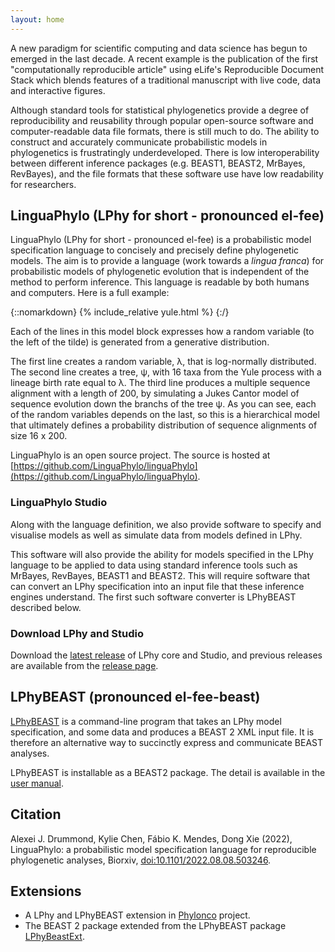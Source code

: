 ```yaml
---
layout: home
---
```


A new paradigm for scientific computing and data science has begun to emerged in the last decade. A recent example is the publication of the first "computationally reproducible article" using eLife's Reproducible Document Stack which blends features of a traditional manuscript with live code, data and interactive figures.

Although standard tools for statistical phylogenetics provide a degree of reproducibility and reusability through popular open-source software and computer-readable data file formats, there is still much to do. The ability to construct and accurately communicate probabilistic models in phylogenetics is frustratingly underdeveloped. There is low interoperability between different inference packages (e.g. BEAST1, BEAST2, MrBayes, RevBayes), and the file formats that these software use have low readability for researchers.

## LinguaPhylo (LPhy for short - pronounced el-fee)

LinguaPhylo (LPhy for short - pronounced el-fee) is a probabilistic model specification language to concisely and precisely define phylogenetic models.
The aim is to provide a language (work towards a _lingua franca_) for probabilistic models of phylogenetic evolution that is independent of the method to perform inference.
This language is readable by both humans and computers. Here is a full example:

{::nomarkdown}
{% include_relative yule.html %}
{:/}

Each of the lines in this model block expresses how a random variable (to the left of the tilde) is generated from a generative distribution.

The first line creates a random variable, λ, that is log-normally distributed.
The second line creates a tree, ψ, with 16 taxa from the Yule process with a lineage birth rate equal to λ.
The third line produces a multiple sequence alignment with a length of 200, by simulating a Jukes Cantor model of sequence evolution down the branchs of the tree ψ.
As you can see, each of the random variables depends on the last, so this is a hierarchical model that ultimately defines a probability distribution of sequence alignments of size 16 x 200.

LinguaPhylo is an open source project. 
The source is hosted at [https://github.com/LinguaPhylo/linguaPhylo](https://github.com/LinguaPhylo/linguaPhylo).

### LinguaPhylo Studio

Along with the language definition, we also provide software to specify and visualise models as well as simulate data from models defined in LPhy.

This software will also provide the ability for models specified in the LPhy language to be applied to data using standard inference tools such as MrBayes, RevBayes, BEAST1 and BEAST2.
This will require software that can convert an LPhy specification into an input file that these inference engines understand.
The first such software converter is LPhyBEAST described below.

### Download LPhy and Studio

Download the [latest release](https://github.com/LinguaPhylo/linguaPhylo/releases/latest) of LPhy core and Studio, and previous releases are available from the [release page](https://github.com/LinguaPhylo/linguaPhylo/releases). 

## LPhyBEAST (pronounced el-fee-beast)

[LPhyBEAST](https://github.com/LinguaPhylo/LPhyBeast) is a command-line program that takes an LPhy model specification, and some data and produces a BEAST 2 XML input file.
It is therefore an alternative way to succinctly express and communicate BEAST analyses.

LPhyBEAST is installable as a BEAST2 package. 
The detail is available in the [user manual](https://linguaphylo.github.io/setup/#lphybeast-installation).

## Citation

Alexei J. Drummond, Kylie Chen, Fábio K. Mendes, Dong Xie (2022),
LinguaPhylo: a probabilistic model specification language for reproducible phylogenetic analyses,
Biorxiv, [doi:10.1101/2022.08.08.503246](https://doi.org/10.1101/2022.08.08.503246).

## Extensions

- A LPhy and LPhyBEAST extension in [Phylonco](https://github.com/bioDS/beast-phylonco) project.
- The BEAST 2 package extended from the LPhyBEAST package [LPhyBeastExt](https://github.com/LinguaPhylo/LPhyBeastExt/).

